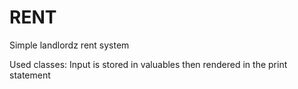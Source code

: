 # RENT
Simple landlordz rent system

Used classes: Input is stored in valuables then rendered in the print statement
